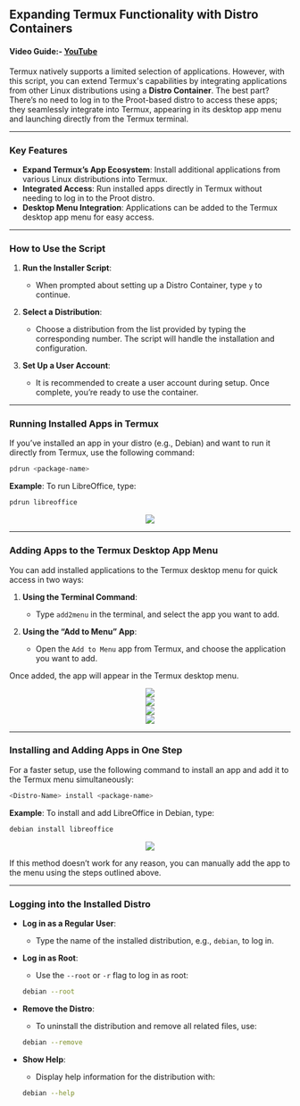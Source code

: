 ## Expanding Termux Functionality with Distro Containers
#### Video Guide:- [YouTube](https://youtu.be/KiUTyGZ2grE?si=9L8pg00Vf--64Tsp)

Termux natively supports a limited selection of applications. However, with this script, you can extend Termux's capabilities by integrating applications from other Linux distributions using a **Distro Container**. The best part? There’s no need to log in to the Proot-based distro to access these apps; they seamlessly integrate into Termux, appearing in its desktop app menu and launching directly from the Termux terminal.

---

### Key Features

- **Expand Termux’s App Ecosystem**: Install additional applications from various Linux distributions into Termux.
- **Integrated Access**: Run installed apps directly in Termux without needing to log in to the Proot distro.
- **Desktop Menu Integration**: Applications can be added to the Termux desktop app menu for easy access.

---

### How to Use the Script

1. **Run the Installer Script**:
    - When prompted about setting up a Distro Container, type `y` to continue.

2. **Select a Distribution**:
    - Choose a distribution from the list provided by typing the corresponding number. The script will handle the installation and configuration.

3. **Set Up a User Account**:
    - It is recommended to create a user account during setup. Once complete, you’re ready to use the container.

---

### Running Installed Apps in Termux

If you’ve installed an app in your distro (e.g., Debian) and want to run it directly from Termux, use the following command:

```bash
pdrun <package-name>
```

**Example**: To run LibreOffice, type:

```bash
pdrun libreoffice
```

<center><img src="https://raw.githubusercontent.com/sabamdarif/termux-desktop/setup-files/images/apps/container-pdrun-libreoffice.png"></center>

---

### Adding Apps to the Termux Desktop App Menu

You can add installed applications to the Termux desktop menu for quick access in two ways:

1. **Using the Terminal Command**:
    - Type `add2menu` in the terminal, and select the app you want to add.

2. **Using the “Add to Menu” App**:
    - Open the `Add to Menu` app from Termux, and choose the application you want to add.

Once added, the app will appear in the Termux desktop menu.

<center><img src="https://raw.githubusercontent.com/sabamdarif/termux-desktop/setup-files/images/add2menu-icon.png"></center>
<center><img src="https://raw.githubusercontent.com/sabamdarif/termux-desktop/setup-files/images/add2menu-option.png"></center>
<center><img src="https://raw.githubusercontent.com/sabamdarif/termux-desktop/setup-files/images/add2menu-main-window.png"></center>
<center><img src="https://raw.githubusercontent.com/sabamdarif/termux-desktop/setup-files/images/pd-appps.png"></center>

---

### Installing and Adding Apps in One Step

For a faster setup, use the following command to install an app and add it to the Termux menu simultaneously:

```bash
<Distro-Name> install <package-name>
```

**Example**: To install and add LibreOffice in Debian, type:

```bash
debian install libreoffice
```
<center><img src="https://raw.githubusercontent.com/sabamdarif/termux-desktop/setup-files/images/apps/container-libreoffice-2.png"></center>

If this method doesn’t work for any reason, you can manually add the app to the menu using the steps outlined above.

---

### Logging into the Installed Distro

- **Log in as a Regular User**:
    - Type the name of the installed distribution, e.g., `debian`, to log in.

- **Log in as Root**:
    - Use the `--root` or `-r` flag to log in as root:

    ```bash
  debian --root
    ```

- **Remove the Distro**:
    - To uninstall the distribution and remove all related files, use:

    ```bash
  debian --remove
    ```

- **Show Help**:
    - Display help information for the distribution with:

    ```bash
  debian --help
    ```